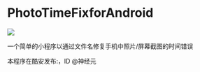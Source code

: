 # PhotoTimeFixforAndroid

![](https://api.travis-ci.org/singleNeuron/PhotoTimeFixforAndroid.svg?branch=master)

一个简单的小程序以通过文件名修复手机中照片/屏幕截图的时间错误

本程序在酷安发布:[](https://www.coolapk.com/apk/tech.lincaiqi.PhotoTimeFix)，ID @神经元

